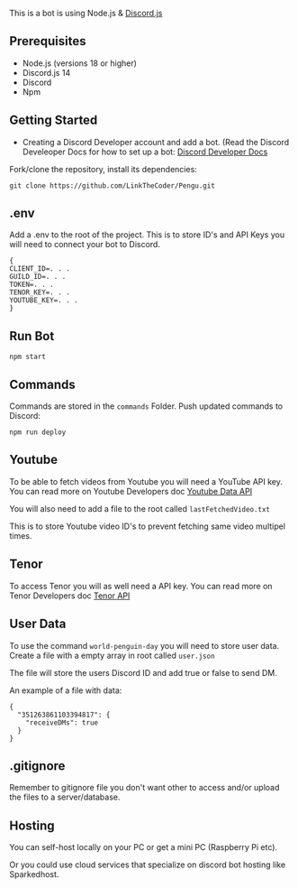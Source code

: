 This is a bot is using Node.js & [Discord.js](https://github.com/discordjs/discord.js) 

## Prerequisites

- Node.js (versions 18 or higher)
- Discord.js 14
- Discord
- Npm

## Getting Started

- Creating a Discord Developer account and add a bot. (Read the Discord Develeoper Docs for how to set up a bot: [Discord Developer Docs](https://discord.com/developers/docs/intro) 

Fork/clone the repository, install its dependencies:

```console
git clone https://github.com/LinkTheCoder/Pengu.git
```
## .env
Add a .env to the root of the project. This is to store ID's and API Keys you will need to connect your bot to Discord.

```console
{
CLIENT_ID=. . .
GUILD_ID=. . .
TOKEN=. . .
TENOR_KEY=. . .
YOUTUBE_KEY=. . .
}
```

## Run Bot

```console
npm start
```

## Commands
Commands are stored in the `commands` Folder.
Push updated commands to Discord:

```console
npm run deploy
```


## Youtube
To be able to fetch videos from Youtube you will need a YouTube API key. You can read more on Youtube Developers doc [Youtube Data API](https://developers.google.com/youtube/v3/getting-started)

You will also need to add a file to the root called `lastFetchedVideo.txt`

This is to store Youtube video ID's to prevent fetching same video multipel times.

## Tenor
To access Tenor you will as well need a API key. You can read more on Tenor Developers doc [Tenor API](https://tenor.com/gifapi/documentation)

## User Data
To use the command `world-penguin-day` you will need to store user data.
Create a file with a empty array in root called `user.json`

The file will store the users Discord ID and add true or false to send DM.

An example of a file with data:

```console
{
  "351263861103394817": {
    "receiveDMs": true
  }
}
```

## .gitignore
Remember to gitignore file you don't want other to access and/or upload the files to a server/database.

## Hosting
You can self-host locally on your PC or get a mini PC (Raspberry Pi etc). 

Or you could use cloud services that specialize on discord bot hosting like Sparkedhost. 
